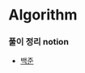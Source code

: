 # Algorithm

### 풀이 정리 notion

- [백준](https://abstracted-woodpecker-907.notion.site/4f23acd7a97948fe8e06f3968df85e51?v=f0ff1211134b4c1591cc5063032c50af&pvs=4)
